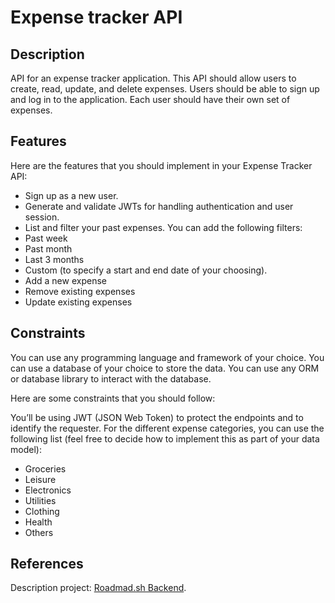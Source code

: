 # Expense tracker API

## Description
API for an expense tracker application. This API should allow users to create, read, update, and delete expenses. Users should be able to sign up and log in to the application. Each user should have their own set of expenses.

## Features
Here are the features that you should implement in your Expense Tracker API:

* Sign up as a new user.
* Generate and validate JWTs for handling authentication and user session.
* List and filter your past expenses. You can add the following filters:
* Past week
* Past month
* Last 3 months
* Custom (to specify a start and end date of your choosing).
* Add a new expense
* Remove existing expenses
* Update existing expenses

## Constraints

You can use any programming language and framework of your choice. You can use a database of your choice to store the data. You can use any ORM or database library to interact with the database.

Here are some constraints that you should follow:

You’ll be using JWT (JSON Web Token) to protect the endpoints and to identify the requester.
For the different expense categories, you can use the following list (feel free to decide how to implement this as part of your data model):
* Groceries
* Leisure
* Electronics
* Utilities
* Clothing
* Health
* Others

## References

Description project: [Roadmad.sh Backend](https://roadmap.sh/projects/expense-tracker-api).

